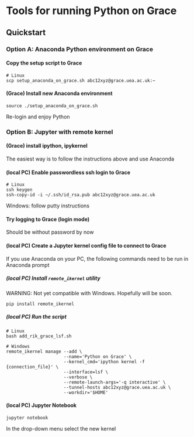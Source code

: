 # Tools for running Python on Grace

## Quickstart
### Option A: Anaconda Python environment on Grace
#### Copy the setup script to Grace
```
# Linux
scp setup_anaconda_on_grace.sh abc12xyz@grace.uea.ac.uk:~
```
#### (Grace) Install new Anaconda environment
```
source ./setup_anaconda_on_grace.sh
```
Re-login and enjoy Python


### Option B: Jupyter with remote kernel
#### (Grace) install ipython, ipykernel
The easiest way is to follow the instructions above and use Anaconda

#### (local PC) Enable passwordless ssh login to Grace
```
# Linux
ssh keygen
ssh-copy-id -i ~/.ssh/id_rsa.pub abc12xyz@grace.uea.ac.uk
```
Windows: follow putty instructions

#### Try logging to Grace (login mode)
Should be without password by now

#### (local PC) Create a Jupyter kernel config file to connect to Grace
If you use Anaconda on your PC, the following commands need to be run in Anaconda prompt
##### (local PC) Install `remote_ikernel` utility
WARNING: Not yet compatible with Windows. Hopefully will be soon.
```
pip install remote_ikernel
```
##### (local PC) Run the script
```
# Linux
bash add_rik_grace_lsf.sh
```
```
# Windows
remote_ikernel manage --add \
                      --name='Python on Grace' \
                      --kernel_cmd='ipython kernel -f {connection_file}' \
                      --interface=lsf \
                      --verbose \
                      --remote-launch-args='-q interactive' \
                      --tunnel-hosts abc12xyz@grace.uea.ac.uk \
                      --workdir='$HOME'
```
#### (local PC) Jupyter Notebook
```
jupyter notebook
```
In the drop-down menu select the new kernel
